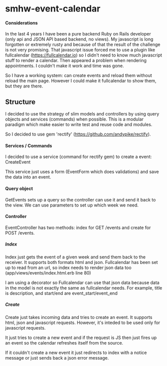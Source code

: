 # smhw-event-calendar

#### Considerations

In the last 4 years I have been a pure backend Ruby on Rails developer (only api and JSON API based backend, no views). My javascript is long forgotten or extremely rusty and because of that the result of the challenge is not very promising.
That javascript issue forced me to use a plugin like fullcalendar (https://fullcalendar.io) so I didn't need to know much javascript stuff to render a calendar. Then appeared a problem when rendering appointments. I couldn't make it work and time was gone. 

So I have a working system: can create events and reload them without reload the main page. However I could make it fullcalendar to show them, but they are there. 

## Structure

I decided to use the strategy of slim models and controllers by using query objects and services (commands) when possible. This is a modular paradigm which make easier to write test and reuse code and modules. 

So I decided to use gem 'rectify' (https://github.com/andypike/rectify).

#### Services / Commands

I decided to use a service (command for rectify gem) to create a event: CreateEvent

This service just uses a form (EventForm which does validations) and save the data into an event. 


#### Query object

GetEvents sets up a query so the controller can use it and send it back to the view. We can use parameters to set up which week we need. 


#### Controller

EventController has two methods: index for GET /events and create for POST /events.


##### Index

Index just gets the event of a given week and send them back to the receiver. It supports both formats html and json. Fullcalendar has been set up to read from an url, so index needs to render json data too (app/views/events/index.html.erb line 80)

I am using a decorator so Fullcalendar can use that json data because data in the model is not exactly the same as fullcalendar needs. For example, title is description, and start/end are event_start/event_end

##### Create

Create just takes incoming data and tries to create an event. It supports html, json and javascript requests. However, it's inteded to be used only for javascript requests.

It just tries to create a new event and if the request is JS then just fires up an event so the calendar refreshes itself from the source. 

If it couldn't create a new event it just redirects to index with a notice message or just sends back a json error message. 



 